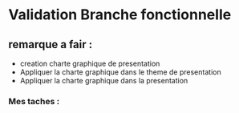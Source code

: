 # Validation Branche fonctionnelle
## remarque a fair :
- creation charte graphique de presentation  
-  Appliquer la charte graphique dans le theme de presentation 
- Appliquer  la charte graphique dans la presentation 
### Mes taches :
